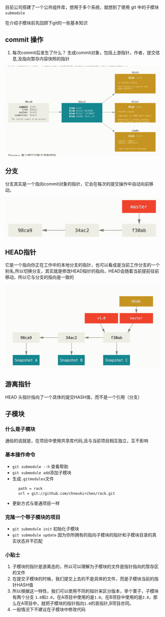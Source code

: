 目前公司搭建了一个公共组件库，想用于多个系统，就想到了使用 git 中的子模块 `submodule`

在介绍子模块前先回顾下git的一些基本知识

## commit 操作
1. 每次commit后发生了什么？
  生成commit对象，包括上游指针，作者，提交信息,及指向暂存内容快照的指针

![commit](/image/commit.jpg)

## 分支
分支其实是一个指向commit对象的指针，它会在每次的提交操作中自动向前移动。

![master](/image/master.jpg)

## HEAD指针
它是一个指向你正在工作中的本地分支的指针，也可以看成是当前工作分支的一个别名,所以切换分支，其实就是修改HEAD指针的指向，HEAD会随着当前提前往前移动，所以它与分支的指向是一致的

![head](image/head.jpg)

## 游离指针
HEAD 头指针指向了一个具体的提交HASH值，而不是一个引用（分支）

## 子模块

### 什么是子模块
通俗的说就是，在项目中使用共享库代码,且与当前项目相互独立，互不影响

### 基本操作命令
- `git submodule --h` 查看帮助
- `git submodule add`添加子模块
- 生成`.gitmodules`文件
```[submodule "rack"]
      path = rack
      url = git://github.com/chneukirchen/rack.git
```
- 更新方式与普通项目一样

### 克隆一个带子模块的项目
- `git submodule init` 初始化子模块
- `git submodule update` 因为你所拥有的指向子模块的指针和子模块目录的真实状态并不匹配

### 小贴士
1. 子模块的指针是游离态的，所以可以理解为子模块的文件是指针指向的暂存区的文件
2. 在提交子模块的时候，我们提交上去的不是具体的文件，而是子模块当前的指针HASH值
3. 所以根据这一特性，我们可以使用不同的指针来区分版本，举个栗子，子模块有两个分支 `1.0`和`2.0`，在A项目中使用的是`1.0`，在B项目中使用的是`2.0`，那么在A项目中，就把子模块的指针指向`1.0`的首指针,B项目亦同。
4. 一般情况下不建议在子模块中修改代码